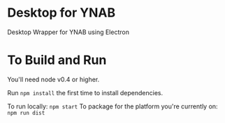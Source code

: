 # Desktop for YNAB
Desktop Wrapper for YNAB using Electron

# To Build and Run

You'll need node v0.4 or higher.

Run `npm install` the first time to install dependencies.

To run locally: `npm start`
To package for the platform you're currently on: `npm run dist`
